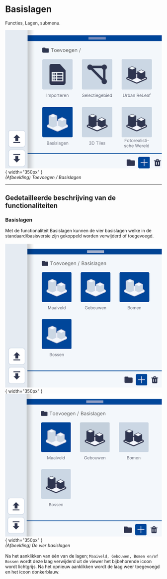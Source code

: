 # Basislagen

Functies, Lagen, submenu.  
  
![Building Blocks](../handleiding/imgs/lagen.toevoegen.menu.basis.png){ width="350px" }  
_(Afbeelding) Toevoegen / Basislagen_

---

## Gedetailleerde beschrijving van de functionaliteiten

### **Basislagen**  
Met de functionaliteit Basislagen kunnen de vier basislagen welke in de standaard/basisversie zijn gekoppeld worden verwijderd of toegevoegd.  
<br>
![Building Blocks](../handleiding/imgs/lagen.toevoegen.basis.menu.all.png){ width="350px" }
![Building Blocks](../handleiding/imgs/lagen.toevoegen.basis.menu.one.png){ width="350px" }  
_(Afbeelding) De vier basislagen_  
<br>
Na het aanklikken van één van de lagen; `Maaiveld, Gebouwen, Bomen en/of Bossen` wordt deze laag verwijderd uit de viewer het bijbehorende icoon wordt lichtgrijs. Na het opnieuw aanklikken wordt de laag weer toegevoegd en het icoon donkerblauw.  
<br>